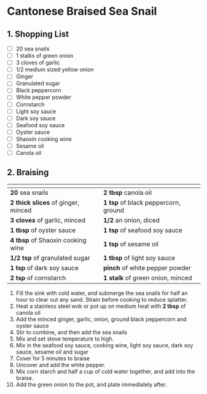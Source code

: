 # Cantonese Braised Sea Snail

## 1. Shopping List
- [ ] 20 sea snails
- [ ] 1 stalks of green onion
- [ ] 3 cloves of garlic
- [ ] 1/2 medium sized yellow onion
- [ ] Ginger
- [ ] Granulated sugar
- [ ] Black peppercorn
- [ ] White pepper powder
- [ ] Cornstarch
- [ ] Light soy sauce
- [ ] Dark soy sauce
- [ ] Seafood soy sauce
- [ ] Oyster sauce
- [ ] Shaoxin cooking wine
- [ ] Sesame oil
- [ ] Canola oil

## 2. Braising
|<!-- -->|<!-- -->|
|---|---|
| **20** sea snails | **2 tbsp** canola oil | 
| **2 thick slices** of ginger, minced | **1 tsp** of black peppercorn, ground |
| **3 cloves** of garlic, minced | **1/2** an onion, diced |
| **1 tbsp** of oyster sauce | **1 tsp** of seafood soy sauce | 
| **4 tbsp** of Shaoxin cooking wine | **1 tsp** of sesame oil |
| **1/2 tsp** of granulated sugar | **1 tbsp** of light soy sauce |
| **1 tsp** of dark soy sauce | **pinch** of white pepper powder |
| **2 tsp** of cornstarch | **1 stalk** of green onion, minced |

1. Fill the sink with cold water, and submerge the sea snails for half an hour to clear out any sand. Strain before cooking to reduce splatter.
2. Heat a stainless steel wok or pot up on medium heat with **2 tbsp** of canola oil
3. Add the minced ginger, garlic, onion, ground black peppercorn and oyster sauce
4. Stir to combine, and then add the sea snails
5. Mix and set stove temperature to high.
6. Mix in the seafood soy sauce, cooking wine, light soy sauce, dark soy sauce, sesame oil and sugar
7. Cover for 5 minutes to braise
8. Uncover and add the white pepper.
9. Mix corn starch and half a cup of cold water together, and add into the braise.
10. Add the green onion to the pot, and plate immediately after.